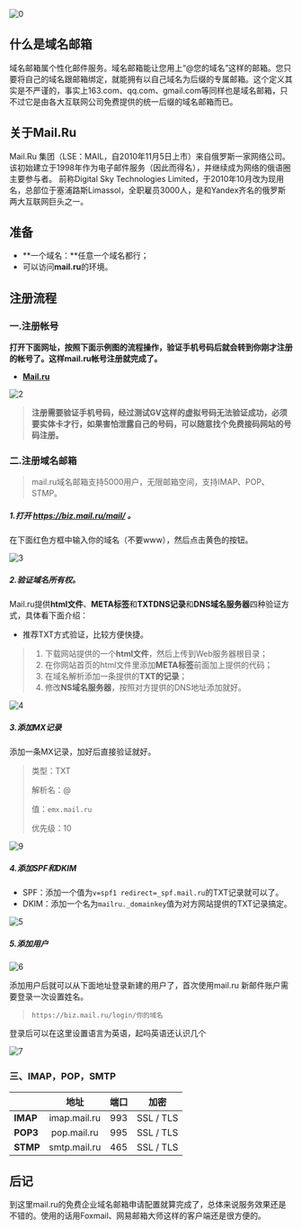![0](https://cdn.jsdelivr.net/gh/love2wind/cloudimg/img/84d18299dd1a3281e79676189e31f0a5.webp)

## 什么是域名邮箱

域名邮箱属个性化邮件服务。域名邮箱能让您用上“@您的域名”这样的邮箱。您只要将自己的域名跟邮箱绑定，就能拥有以自己域名为后缀的专属邮箱。这个定义其实是不严谨的，事实上163.com、qq.com、gmail.com等同样也是域名邮箱，只不过它是由各大互联网公司免费提供的统一后缀的域名邮箱而已。

## 关于Mail.Ru

Mail.Ru 集团（LSE：MAIL，自2010年11月5日上市）来自俄罗斯一家网络公司。 该初始建立于1998年作为电子邮件服务（因此而得名），并继续成为网络的俄语圈主要参与者。 前称Digital Sky Technologies Limited，于2010年10月改为现用名，总部位于塞浦路斯Limassol，全职雇员3000人，是和Yandex齐名的俄罗斯两大互联网巨头之一。

## 准备

- **一个域名：**任意一个域名都行；
- 可以访问**mail.ru**的环境。

## 注册流程

### 一.注册帐号

**打开下面网址，按照下面示例图的流程操作，验证手机号码后就会转到你刚才注册的帐号了。这样mail.ru帐号注册就完成了。**

- **[Mail.ru](https://mail.ru/)**

![2](https://cdn.jsdelivr.net/gh/love2wind/cloudimg/img/1cac003ed56bbf76695095dc71714648.webp)

> **注册需要验证手机号码，经过测试GV这样的虚拟号码无法验证成功，必须要实体卡才行，如果害怕泄露自己的号码，可以随意找个免费接码网站的号码注册。**

### 二.注册域名邮箱

> mail.ru域名邮箱支持5000用户，无限邮箱空间，支持IMAP、POP、STMP。

##### **1.打开 https://biz.mail.ru/mail/** 。

在下面红色方框中输入你的域名（不要www），然后点击黄色的按钮。

![3](https://cdn.jsdelivr.net/gh/love2wind/cloudimg/img/1f4dde3cf51899293daaac444910d9df.webp)

##### **2.验证域名所有权。**

Mail.ru提供**html文件**、**META标签**和**TXTDNS记录**和**DNS域名服务器**四种验证方式，具体看下面介绍：

- 推荐TXT方式验证，比较方便快捷。

> 1. 下载网站提供的一个**html文件**，然后上传到Web服务器根目录；
> 2. 在你网站首页的html文件里添加**META标签**前面加上提供的代码；
> 3. 在域名解析添加一条提供的**TXT的记录**；
> 4. 修改**NS域名服务器**，按照对方提供的DNS地址添加就好。

![4](https://cdn.jsdelivr.net/gh/love2wind/cloudimg/img/6aa35d239ea6cc99bc9ba19400327b59.webp)

##### 3.添加MX记录

添加一条MX记录，加好后直接验证就好。

> 类型：TXT
>
> 解析名：@
>
> 值：`emx.mail.ru`
>
> 优先级：10

![9](https://cdn.jsdelivr.net/gh/love2wind/cloudimg/img/20210628022543.webp)

##### 4.添加SPF和DKIM

- SPF：添加一个值为`v=spf1 redirect=_spf.mail.ru`的TXT记录就可以了。
- DKIM：添加一个名为`mailru._domainkey`值为对方网站提供的TXT记录搞定。

![5](https://cdn.jsdelivr.net/gh/love2wind/cloudimg/img/767103372a32cc213f6b7614725bb0b4.webp)

##### 5.添加用户

![6](https://cdn.jsdelivr.net/gh/love2wind/cloudimg/img/c2f3d04673dfe73b7a221551e969bd93.webp)

添加用户后就可以从下面地址登录新建的用户了，首次使用mail.ru 新邮件账户需要登录一次设置姓名。

> `https://biz.mail.ru/login/你的域名`

登录后可以在这里设置语言为英语，起吗英语还认识几个

![7](https://cdn.jsdelivr.net/gh/love2wind/cloudimg/img/6df7dd0171f719193f7e195b629240f4.webp)

### 三、IMAP，POP，SMTP

|          |     地址     | 端口 |   加密    |
| -------- | :----------: | :--: | :-------: |
| **IMAP** | imap.mail.ru | 993  | SSL / TLS |
| **POP3** | pop.mail.ru  | 995  | SSL / TLS |
| **STMP** | smtp.mail.ru | 465  | SSL / TLS |

## 后记

到这里mail.ru的免费企业域名邮箱申请配置就算完成了，总体来说服务效果还是不错的。使用的话用Foxmail、网易邮箱大师这样的客户端还是很方便的。
